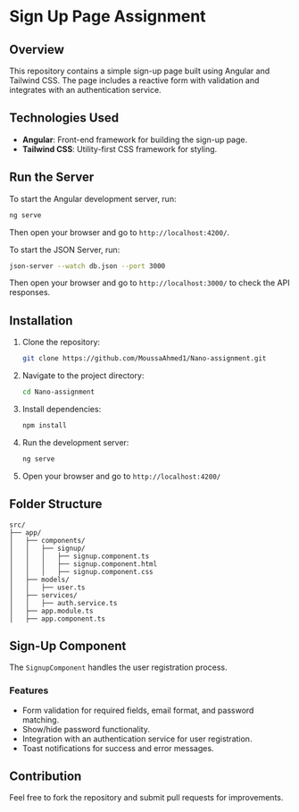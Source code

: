 # Sign Up Page Assignment

## Overview
This repository contains a simple sign-up page built using Angular and Tailwind CSS. The page includes a reactive form with validation and integrates with an authentication service.

## Technologies Used
- **Angular**: Front-end framework for building the sign-up page.
- **Tailwind CSS**: Utility-first CSS framework for styling.


## Run the Server
To start the Angular development server, run:
```sh
ng serve
```
Then open your browser and go to `http://localhost:4200/`.

To start the JSON Server, run:
```sh
json-server --watch db.json --port 3000
```
Then open your browser and go to `http://localhost:3000/` to check the API responses.

## Installation
1. Clone the repository:
   ```sh
   git clone https://github.com/MoussaAhmed1/Nano-assignment.git
   ```
2. Navigate to the project directory:
   ```sh
   cd Nano-assignment
   ```
3. Install dependencies:
   ```sh
   npm install
   ```
4. Run the development server:
   ```sh
   ng serve
   ```
5. Open your browser and go to `http://localhost:4200/`

## Folder Structure
```
src/
├── app/
│   ├── components/
│   │   ├── signup/
│   │   │   ├── signup.component.ts
│   │   │   ├── signup.component.html
│   │   │   ├── signup.component.css
│   ├── models/
│   │   ├── user.ts
│   ├── services/
│   │   ├── auth.service.ts
│   ├── app.module.ts
│   ├── app.component.ts
```

## Sign-Up Component
The `SignupComponent` handles the user registration process.
### Features
- Form validation for required fields, email format, and password matching.
- Show/hide password functionality.
- Integration with an authentication service for user registration.
- Toast notifications for success and error messages.

## Contribution
Feel free to fork the repository and submit pull requests for improvements.

